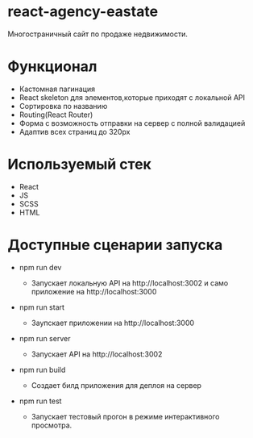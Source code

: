# react-agency-eastate

Многостраничный сайт по продаже недвижимости.

# Функционал 

* Кастомная пагинация
* React skeleton для элементов,которые приходят c локальной API
* Сортировка по названию
* Routing(React Router)
* Форма с возможность отправки на сервер с полной валидацией 
* Адаптив всех страниц до 320px

# Используемый стек

* React
* JS
* SCSS
* HTML

# Доступные сценарии запуска

* npm run dev
  - Запускает локальную API на http://localhost:3002 и само приложение на http://localhost:3000

* npm run start
   - Заупскает приложении на http://localhost:3000

* npm run server 
   - Запускает API на http://localhost:3002

* npm run build
   - Создает билд приложения для деплоя на сервер

* npm run test 
   - Запускает тестовый прогон в режиме интерактивного просмотра.




